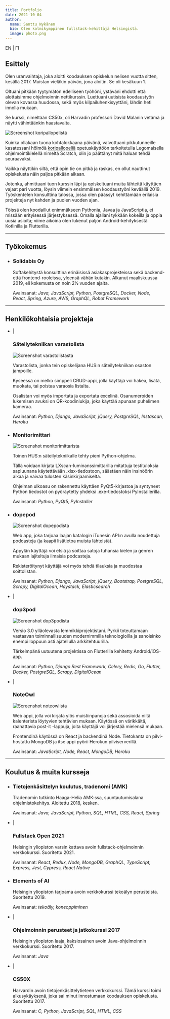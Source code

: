 ```yaml
---
title: Portfolio
date: 2021-10-04
author:
  name: Santtu Nykänen
  bio: Olen kolmikymppinen fullstack-kehittäjä Helsingistä.
  image: photo.png
---
```


<aside>
  <nuxt-link to="/portfolio/en">EN</nuxt-link>
  <span class="pipe"> | </span>
  <nuxt-link to="/portfolio/fi">FI</nuxt-link>
</aside>

## Esittely

Olen uranvaihtaja, joka aloitti koodauksen opiskelun nelisen vuotta sitten, 
kesällä 2017. Muistan vieläkin päivän, jona aloitin. Se oli kesäkuun 1.

Oltuani pitkään tyytymätön edelliseen työhöni, ystäväni ehdotti että alottaisimme
ohjelmoinnin nettikurssin. Luettuani uutisista koodaustyön olevan kovassa huudossa,
sekä myös kilpailuhenkisyyttäni, lähdin heti innolla mukaan.

Se kurssi, nimeltään CS50x, oli Harvadin professori David Malanin vetämä ja
näytti vähintäänkin haastavalta. 

<img src="basketball.png" class="float-left mr-3" alt="Screenshot koripallopelistä" />

Kuinka ollakaan tuona kohtalokkaana päivänä, valvottuani pikkutunneille kasatessani
hölmöä <a href="https://scratch.mit.edu/projects/164378114/">koripallopeliä</a>
opetuskäyttöön tarkoitetulla Legomaisella ohjelmointikielellä nimeltä Scratch, olin
jo päättänyt mitä haluan tehdä seuraavaksi.

Vaikka näyttikin siltä, että opin tie on pitkä ja raskas, en ollut nauttinut opiskelusta
näin paljoa pitkään aikaan.

Jotenka, ahmittuani tuon kurssin läpi ja opiskeltuani muita lähteitä käyttäen vajaat
pari vuotta, löysin viimein ensimmäisen koodaustyöni keväällä 2019. Työskentelen
konsulttina talossa, jossa olen päässyt kehittämään erilaisia projekteja nyt kahden
ja puolen vuoden ajan.

Töissä olen koodaillut enimmäkseen Pythonia, Javaa ja JavaScriptia, ei missään
erityisessä järjestyksessä. Omalla ajallani tykkään kokeilla ja oppia uusia asioita;
viime aikoina olen lukenut paljon Android-kehityksestä Kotlinilla ja Flutterilla.

***

## Työkokemus
* 
  <aside>
    <a rel="noreferrer" href="https://www.linkedin.com/company/solidabis/">
      <font-awesome-icon :icon="['fab', 'linkedin']"/>
    </a>
  </aside>

  ### Solidabis Oy

  Softakehitystä konsulttina erinäisissä asiakasprojekteissa sekä backend- että
  frontend-rooleissa, yleensä vähän kutakin. Alkanut maaliskuussa 2019, eli
  kokemusta on noin 2½ vuoden ajalta.

  Avainsanat: *Java, JavaScript, Python, PostgreSQL, Docker, Node, React, Spring,
  Azure, AWS, GraphQL, Robot Framework*

***

## Henkilökohtaisia projekteja
* 
  <aside>
    <a href="https://varastolista.herokuapp.com/">
      <font-awesome-icon :icon="['fas', 'external-link-alt']"/>
        </a>
          <span class="pipe"> | </span>
        <a href="https://github.com/cyanidesayonara/varastolista">
      <font-awesome-icon :icon="['fab', 'github']"/>
    </a>
  </aside>
  
  ### Säteilytekniikan varastolista

  <img src="varastolista.png" class="float-right ml-3" alt="Screenshot varastolistasta" />

  Varastolista, jonka tein opiskelijana HUS:n säteilytekniikan osaston jampoille.

  Kyseessä on melko simppeli CRUD-appi, jolla käyttäjä voi hakea, lisätä, muokata,
  tai poistaa varaosia listalta.

  Osalistan voi myös importata ja exportata excelinä. Osanumeroiden
  lukemisen avuksi on QR-koodinlukija, joka käyttää apunaan puhelimen kameraa.
  
  Avainsanat: *Python, Django, JavaScript, jQuery, PostgreSQL, Instascan, Heroku*

* 
  <aside>
    <a href="https://github.com/cyanidesayonara/monitorimittari">
      <font-awesome-icon :icon="['fab', 'github']"/>
    </a>
  </aside>
  
  ### Monitorimittari

  <img src="monitorimittari.png" class="float-right ml-3" alt="Screenshot monitorimittarista" />

  Toinen HUS:n säteilytekniikalle tehty pieni Python-ohjelma.

  Tällä voidaan
  kirjata LXscan-luminanssimittarilla mitattuja testituloksia sapluunana
  käytettävään .xlsx-tiedostoon, säästäen näin insinöörin aikaa ja vaivaa tulosten
  käsinkirjaamiselta.

  Ohjelman ulkoasu on rakennettu käyttäen PyQt5-kirjastoa ja syntyneet Python tiedostot on 
  pyöräytetty yhdeksi .exe-tiedostoksi PyInstallerilla. 
  
  Avainsanat: *Python, PyQt5, PyInstaller*

* 
  <aside>
    <a href="https://github.com/cyanidesayonara/dopepod">
      <font-awesome-icon :icon="['fab', 'github']"/>
    </a>
  </aside>
  
  ### dopepod

  <img src="dopepod.png" class="float-right ml-3" alt="Screenshot dopepodista" />

  Web app, joka tarjoaa laajan katalogin iTunesin API:n avulla noudettuja podcasteja
  (ja kaapii lisätietoa muista lähteistä).

  Äppylän käyttäjä voi etsiä ja soittaa satoja tuhansia kielen ja genren mukaan
  lajiteltuja ilmaisia podcasteja.

  Rekisteröitynyt käyttäjä voi myös tehdä tilauksia ja muodostaa soittolistan.
  
  Avainsanat: *Python, Django, JavaScript, jQuery, Bootstrap, PostgreSQL, Scrapy,
  DigitalOcean, Haystack, Elasticsearch*

* 
  <aside>
    <a href="https://dop3pod.herokuapp.com/">
      <font-awesome-icon :icon="['fas', 'external-link-alt']"/>
    </a>
    <span class="pipe"> | </span>
    <a href="https://github.com/cyanidesayonara/dop3pod">
      <font-awesome-icon :icon="['fab', 'github']"/>
    </a>
  </aside>
  
  ### dop3pod

  <img src="dop3pod.png" class="float-right ml-3" alt="Screenshot dop3podista" />
  
  Versio 3.0 ylläolevasta lemmikkiprojektistani. Pyrkii toteuttamaan vastaavan
  toiminnallisuuden modernimmilla teknologioilla ja sanoisinko enempi loppuun asti
  ajatellulla arkkitehtuurilla.

  Tärkeimpänä uutuutena projektissa on Flutterilla kehitetty Android/iOS-app.
  
  Avainsanat: *Python, Django Rest Framework, Celery, Redis, Go, Flutter, Docker,
  PostgreSQL, Scrapy, DigitalOcean*

* 
  <aside>
    <a href="https://noteowl.herokuapp.com/">
      <font-awesome-icon :icon="['fas', 'external-link-alt']"/>
    </a>
    <span class="pipe"> | </span>
    <a href="https://github.com/cyanidesayonara/noteowl">
      <font-awesome-icon :icon="['fab', 'github']"/>
    </a>
  </aside>
  
  ### NoteOwl

  <img src="noteowl.png" class="float-right ml-3" alt="Screenshot noteowlista" />

  Web appi, jolla voi kirjata ylös muistiinpanoja sekä assosioida niitä kalenterista
  löytyvien tehtävien mukaan. Käytössä on värikkäitä, raahattavia post-it -lappuja,
  joita käyttäjä voi järjestää mielensä mukaan.

  Frontendinä käytössä on React ja backendinä Node. Tietokanta on pilvi-hostattu
  MongoDB ja itse appi pyörii Herokun pilviserverillä.
  
  Avainsanat: *JavaScript, Node, React, MongoDB, Heroku*

***

## Koulutus & muita kursseja
* 
  <aside>
    <a rel="noreferrer" href="https://www.haaga-helia.fi/fi/tietojenkasittelyn-koulutus-tradenomi-amk">
      <font-awesome-icon :icon="['fas', 'external-link-alt']"/>
    </a
    >
  </aside>
  
  ### Tietojenkäsittelyn koulutus, tradenomi (AMK)
  
  Tradenomin tutkinto Haaga-Helia AMK:ssa, suuntautumisalana ohjelmistokehitys.
  Aloitettu 2018, kesken.
  
  Avainsanat: *Java, JavaScript, Python, SQL, HTML, CSS, React, Spring*

* 
  <aside>
    <a rel="noreferrer" href="https://fullstackopen.com/">
      <font-awesome-icon :icon="['fas', 'external-link-alt']"/>
    </a>
    <span class="pipe"> | </span>
    <a href="https://github.com/cyanidesayonara/fullstack-mooc-2021">
      <font-awesome-icon :icon="['fab', 'github']"/>
    </a>
  </aside>
  
  ### Fullstack Open 2021
  
  Helsingin yliopiston varsin kattava avoin fullstack-ohjelmoinnin verkkokurssi.
  Suoritettu 2021.
  
  Avainsanat: *React, Redux, Node, MongoDB, GraphQL, TypeScript, Express, Jest,
  Cypress, React Native*

* 
  <aside>
    <a rel="noreferrer" href="https://www.elementsofai.com/fi">
      <font-awesome-icon :icon="['fas', 'external-link-alt']"/>
    </a>
  </aside>
  
  ### Elements of AI
  
  Helsingin yliopiston tarjoama avoin verkkokurssi tekoälyn perusteista.
  Suoritettu 2019.
  
  Avainsanat: *tekoäly, koneoppiminen*

* 
  <aside>
    <a rel="noreferrer" href="https://2017-ohjelmointi.github.io/">
      <font-awesome-icon :icon="['fas', 'external-link-alt']"/>
    </a>
    <span class="pipe"> | </span>
    <a href="https://github.com/cyanidesayonara/java-mooc">
      <font-awesome-icon :icon="['fab', 'github']"/>
    </a>
  </aside>
  
  ### Ohjelmoinnin perusteet ja jatkokurssi 2017
  
  Helsingin yliopiston laaja, kaksiosainen avoin Java-ohjelmoinnin verkkokurssi.
  Suoritettu 2017.
  
  Avainsanat: *Java*

* 
  <aside>
    <a rel="noreferrer" href="https://www.edx.org/course/introduction-computer-science-harvardx-cs50x">
      <font-awesome-icon :icon="['fas', 'external-link-alt']"/>
    </a>
    <span class="pipe"> | </span>
    <a href="https://github.com/cyanidesayonara/cs50-mooc">
      <font-awesome-icon :icon="['fab', 'github']"/>
    </a>
  </aside>
  
  ### CS50X
  
  Harvardin avoin tietojenkäsittelytieteen verkkokurssi. Tämä kurssi toimi
  alkusykäyksenä, joka sai minut innostumaan koodauksen opiskelusta. Suoritettu 2017.
  
  Avainsanat: *C, Python, JavaScript, SQL, HTML, CSS*
